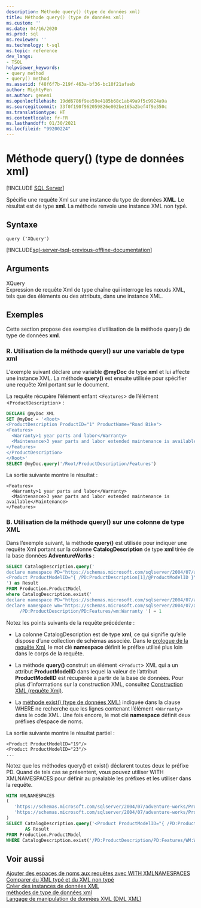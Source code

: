```yaml
---
description: Méthode query() (type de données xml)
title: Méthode query() (type de données xml)
ms.custom: ''
ms.date: 04/16/2020
ms.prod: sql
ms.reviewer: ''
ms.technology: t-sql
ms.topic: reference
dev_langs:
- TSQL
helpviewer_keywords:
- query method
- query() method
ms.assetid: f48f6f7b-219f-463a-bf36-bc10f21afaeb
author: MightyPen
ms.author: genemi
ms.openlocfilehash: 19dd6786f9ee59e4185b68c1ab49a9f5c9924a9a
ms.sourcegitcommit: 33f0f190f962059826e002be165a2bef4f9e350c
ms.translationtype: HT
ms.contentlocale: fr-FR
ms.lasthandoff: 01/30/2021
ms.locfileid: "99200224"
---
```

# <a name="query-method-xml-data-type"></a>Méthode query() (type de données xml)
[!INCLUDE [SQL Server](../../includes/applies-to-version/sqlserver.md)]

Spécifie une requête Xml sur une instance du type de données **XML**. Le résultat est de type **xml**. La méthode renvoie une instance XML non typé.  
  
## <a name="syntax"></a>Syntaxe  
  
```syntaxsql
query ('XQuery')  
```  
  
[!INCLUDE[sql-server-tsql-previous-offline-documentation](../../includes/sql-server-tsql-previous-offline-documentation.md)]

## <a name="arguments"></a>Arguments
XQuery  
Expression de requête Xml de type chaîne qui interroge les nœuds XML, tels que des éléments ou des attributs, dans une instance XML.  
  
## <a name="examples"></a>Exemples  
Cette section propose des exemples d’utilisation de la méthode query() de type de données **xml**.  
  
### <a name="a-using-the-query-method-against-an-xml-type-variable"></a>R. Utilisation de la méthode query() sur une variable de type xml  
L'exemple suivant déclare une variable **\@myDoc** de type **xml** et lui affecte une instance XML. La méthode **query()** est ensuite utilisée pour spécifier une requête Xml portant sur le document.  
  
La requête récupère l’élément enfant <`Features`> de l’élément <`ProductDescription`> :  
  
```sql
DECLARE @myDoc XML  
SET @myDoc = '<Root>  
<ProductDescription ProductID="1" ProductName="Road Bike">  
<Features>  
  <Warranty>1 year parts and labor</Warranty>  
  <Maintenance>3 year parts and labor extended maintenance is available</Maintenance>  
</Features>  
</ProductDescription>  
</Root>'  
SELECT @myDoc.query('/Root/ProductDescription/Features')  
```  
  
La sortie suivante montre le résultat :  
  
```  
<Features>  
  <Warranty>1 year parts and labor</Warranty>  
  <Maintenance>3 year parts and labor extended maintenance is available</Maintenance>  
</Features>        
```  
  
### <a name="b-using-the-query-method-against-an-xml-type-column"></a>B. Utilisation de la méthode query() sur une colonne de type XML  
Dans l’exemple suivant, la méthode **query()** est utilisée pour indiquer une requête Xml portant sur la colonne **CatalogDescription** de type **xml** tirée de la base données **AdventureWorks** :  
  
```sql
SELECT CatalogDescription.query('  
declare namespace PD="https://schemas.microsoft.com/sqlserver/2004/07/adventure-works/ProductModelDescription";  
<Product ProductModelID="{ /PD:ProductDescription[1]/@ProductModelID }" />  
') as Result  
FROM Production.ProductModel  
where CatalogDescription.exist('  
declare namespace PD="https://schemas.microsoft.com/sqlserver/2004/07/adventure-works/ProductModelDescription";  
declare namespace wm="https://schemas.microsoft.com/sqlserver/2004/07/adventure-works/ProductModelWarrAndMain";  
     /PD:ProductDescription/PD:Features/wm:Warranty ') = 1  
```  
  
Notez les points suivants de la requête précédente :  
  
-   La colonne CatalogDescription est de type **xml**, ce qui signifie qu’elle dispose d’une collection de schémas associée. Dans le [prologue de la requête Xml](../../xquery/modules-and-prologs-xquery-prolog.md), le mot clé **namespace** définit le préfixe utilisé plus loin dans le corps de la requête.  
  
-   La méthode **query()** construit un élément <`Product`> XML qui a un attribut **ProductModelID** dans lequel la valeur de l’attribut **ProductModelID** est récupérée à partir de la base de données. Pour plus d’informations sur la construction XML, consultez [Construction XML &#40;requête Xml&#41;](../../xquery/xml-construction-xquery.md).  
  
-   La [méthode exist() (type de données XML)](../../t-sql/xml/exist-method-xml-data-type.md) indiquée dans la clause WHERE ne recherche que les lignes contenant l’élément <`Warranty`> dans le code XML. Une fois encore, le mot clé **namespace** définit deux préfixes d’espace de noms.  
  
La sortie suivante montre le résultat partiel :  
  
```  
<Product ProductModelID="19"/>   
<Product ProductModelID="23"/>   
...  
```  
  
Notez que les méthodes query() et exist() déclarent toutes deux le préfixe PD. Quand de tels cas se présentent, vous pouvez utiliser WITH XMLNAMESPACES pour définir au préalable les préfixes et les utiliser dans la requête.  
  
```sql
WITH XMLNAMESPACES 
(  
   'https://schemas.microsoft.com/sqlserver/2004/07/adventure-works/ProductModelDescription' AS PD,  
   'https://schemas.microsoft.com/sqlserver/2004/07/adventure-works/ProductModelWarrAndMain' AS WM
)  
SELECT CatalogDescription.query('<Product ProductModelID="{ /PD:ProductDescription[1]/@ProductModelID }" />')
       AS Result  
FROM Production.ProductModel  
WHERE CatalogDescription.exist('/PD:ProductDescription/PD:Features/WM:Warranty ') = 1;
```  
  
## <a name="see-also"></a>Voir aussi  
 [Ajouter des espaces de noms aux requêtes avec WITH XMLNAMESPACES](../../relational-databases/xml/add-namespaces-to-queries-with-with-xmlnamespaces.md)   
 [Comparer du XML typé et du XML non typé](../../relational-databases/xml/compare-typed-xml-to-untyped-xml.md)   
 [Créer des instances de données XML](../../relational-databases/xml/create-instances-of-xml-data.md)   
 [méthodes de type de données xml](../../t-sql/xml/xml-data-type-methods.md)   
 [Langage de manipulation de données XML &#40;DML XML&#41;](../../t-sql/xml/xml-data-modification-language-xml-dml.md)  
  
  
